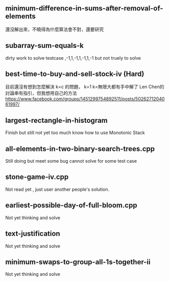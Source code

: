 ## minimum-difference-in-sums-after-removal-of-elements
還沒解出來，不曉得為什麼算法會不對，還要研究

## subarray-sum-equals-k
dirty work to solve testcase ,-1,1,-1,1,-1,1,-1 but not truely to solve

## best-time-to-buy-and-sell-stock-iv (Hard)
目前還沒有想到怎麼解決 k=c 的問題， k=1 k=無限大都有手中解了 
Len Chen的討論串有指引，但我想用自己的方法
https://www.facebook.com/groups/1451299754892511/posts/5026271204061997/

## largest-rectangle-in-histogram
Finish but still not yet too much know how to use Monotonic Stack

## all-elements-in-two-binary-search-trees.cpp
Still doing but meet some bug cannot solve for some test case

## stone-game-iv.cpp
Not read yet , just user another people's solution. 

## earliest-possible-day-of-full-bloom.cpp
Not yet thinking and solve

## text-justification
Not yet thinking and solve

## minimum-swaps-to-group-all-1s-together-ii
Not yet thinking and solve

